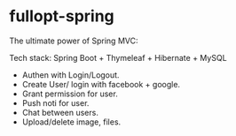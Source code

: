 # fullopt-spring
The ultimate power of Spring MVC:

Tech stack: Spring Boot + Thymeleaf + Hibernate + MySQL

- Authen with Login/Logout.
- Create User/ login with facebook + google.
- Grant permission for user.
- Push noti for user.
- Chat between users.
- Upload/delete image, files.

